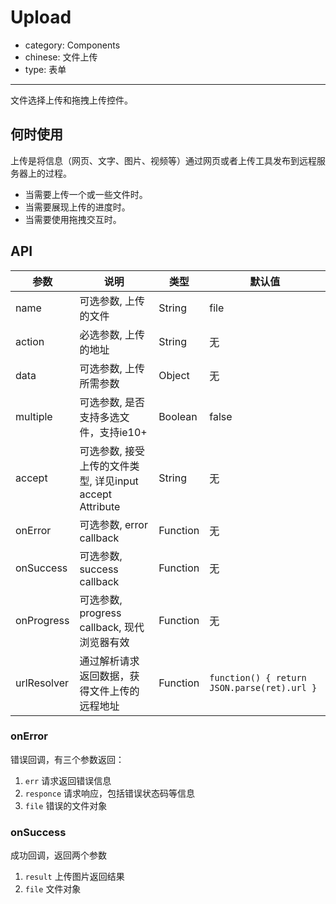 # Upload

- category: Components
- chinese: 文件上传
- type: 表单

---

文件选择上传和拖拽上传控件。

## 何时使用

上传是将信息（网页、文字、图片、视频等）通过网页或者上传工具发布到远程服务器上的过程。

- 当需要上传一个或一些文件时。
- 当需要展现上传的进度时。
- 当需要使用拖拽交互时。

## API

| 参数        | 说明                                                      | 类型        | 默认值 |
|----------- |---------------------------------------------------------  | ---------- |-------|
| name       | 可选参数, 上传的文件                                         | String      | file    |
| action     | 必选参数, 上传的地址                                         | String      | 无    |
| data       | 可选参数, 上传所需参数                                       | Object      | 无    |
| multiple   | 可选参数, 是否支持多选文件，支持ie10+                        | Boolean     | false |
| accept     | 可选参数, 接受上传的文件类型, 详见input accept Attribute     | String      | 无    |
| onError    | 可选参数, error callback                                   |Function     | 无    |
| onSuccess  | 可选参数, success callback                                 | Function     | 无    |
| onProgress | 可选参数, progress callback, 现代浏览器有效                  | Function     | 无    |
| urlResolver| 通过解析请求返回数据，获得文件上传的远程地址                 | Function     | `function() { return JSON.parse(ret).url }` |

### onError

错误回调，有三个参数返回：

1. `err` 请求返回错误信息
2. `responce` 请求响应，包括错误状态码等信息
3. `file` 错误的文件对象

### onSuccess

成功回调，返回两个参数

1. `result` 上传图片返回结果
2. `file` 文件对象
